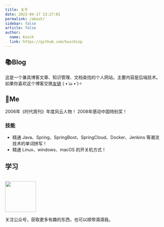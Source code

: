 ```yaml
---
title: 关于
date: 2023-04-17 13:27:01
permalink: /about/
sidebar: false
article: false
author:
  name: Kusch
  link: https://github.com/kuschzzp
---
```


## 📚Blog
这是一个兼具博客文章、知识管理、文档查找的个人网站，主要内容是后端技术。
如果你喜欢这个博客交换[友链](/friends/) ( •̀ ω •́ )✧

## 🐼Me
2006年《时代周刊》年度风云人物！
2008年感动中国特别奖！

### 技能
* 精通 Java、Spring、SpringBoot、SpringCloud、Docker、Jenkins 等潮流技术的单词拼写！
* 精通 Linux、windows、macOS 的开关机方式！

## 学习
<br/>
<img src="http://img.superkusch.fun/docs/%E5%85%AC%E4%BC%97%E5%8F%B7.jpg"  style="width:100px;" />

关注公众号，获取更多有趣的东西，也可以顺带滴滴我。
